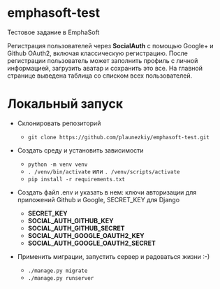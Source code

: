 # emphasoft-test
Тестовое задание в EmphaSoft

Регистрация пользователей через **SocialAuth** 
с помощью Google+ и Github OAuth2, включая классическую регистрацию.
После регистрации пользователь может заполнить профиль с личной информацией,
загрузить аватар и сохранить это все. 
На главной странице выведена таблица со списком всех пользователей.

# Локальный запуск
* Склонировать репозиторий
    * ```git clone https://github.com/plaunezkiy/emphasoft-test.git```
    
    
* Создать среду и установить зависимости
    * ```python -m venv venv```
    * ```. /venv/bin/activate``` или ```. /venv/scripts/activate```
    * ```pip install -r requirements.txt```


* Создать файл .env и указать в нем: ключи авторизации для приложений 
Github и Google, SECRET_KEY для Django
    * **SECRET_KEY**
    * **SOCIAL_AUTH_GITHUB_KEY**
    * **SOCIAL_AUTH_GITHUB_SECRET** 
    * **SOCIAL_AUTH_GOOGLE_OAUTH2_KEY**
    * **SOCIAL_AUTH_GOOGLE_OAUTH2_SECRET**


* Применить миграции, запустить сервер и радоваться жизни :-)
    * ```./manage.py migrate```
    * ```./manage.py runserver```